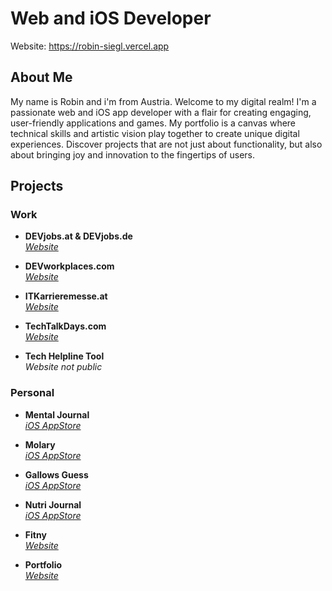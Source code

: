 # Web and iOS Developer

Website: https://robin-siegl.vercel.app

## About Me
My name is Robin and i'm from Austria. Welcome to my digital realm! I'm a passionate web and iOS app developer with a flair for creating engaging, user-friendly applications and games. My portfolio is a canvas where technical skills and artistic vision play together to create unique digital experiences. Discover projects that are not just about functionality, but also about bringing joy and innovation to the fingertips of users.

## Projects
### Work
- **DEVjobs.at & DEVjobs.de**  
  [*Website*](https://devjobs.at)

- **DEVworkplaces.com**  
  [*Website*](https://devworkplaces.com)

- **ITKarrieremesse.at**  
  [*Website*](https://itkarrieremesse.at)

- **TechTalkDays.com**  
  [*Website*](https://techtalkdays.com)

- **Tech Helpline Tool**  
  *Website not public*

### Personal
- **Mental Journal**  
  [*iOS AppStore*](https://apps.apple.com/app/mental-journal/id6475314494)

- **Molary**  
  [*iOS AppStore*](https://apps.apple.com/app/molary/id6473090446)

- **Gallows Guess**  
  [*iOS AppStore*](https://apps.apple.com/app/gallows-guess/id6471142008)

- **Nutri Journal**  
  [*iOS AppStore*](https://apps.apple.com/app/nutri-journal/id6468662837)

- **Fitny**  
  [*Website*](https://fitny.netlify.app)

- **Portfolio**  
  [*Website*](https://robin-siegl.vercel.app)
